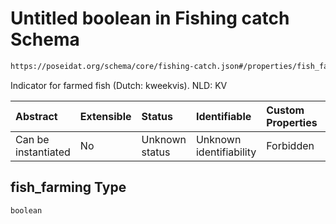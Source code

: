 # Untitled boolean in Fishing catch Schema

```txt
https://poseidat.org/schema/core/fishing-catch.json#/properties/fish_farming
```

Indicator for farmed fish (Dutch: kweekvis). NLD: KV

| Abstract            | Extensible | Status         | Identifiable            | Custom Properties | Additional Properties | Access Restrictions | Defined In                                                                    |
| :------------------ | :--------- | :------------- | :---------------------- | :---------------- | :-------------------- | :------------------ | :---------------------------------------------------------------------------- |
| Can be instantiated | No         | Unknown status | Unknown identifiability | Forbidden         | Allowed               | none                | [fishing-catch.json*](schemas/core/fishing-catch.json "open original schema") |

## fish_farming Type

`boolean`
